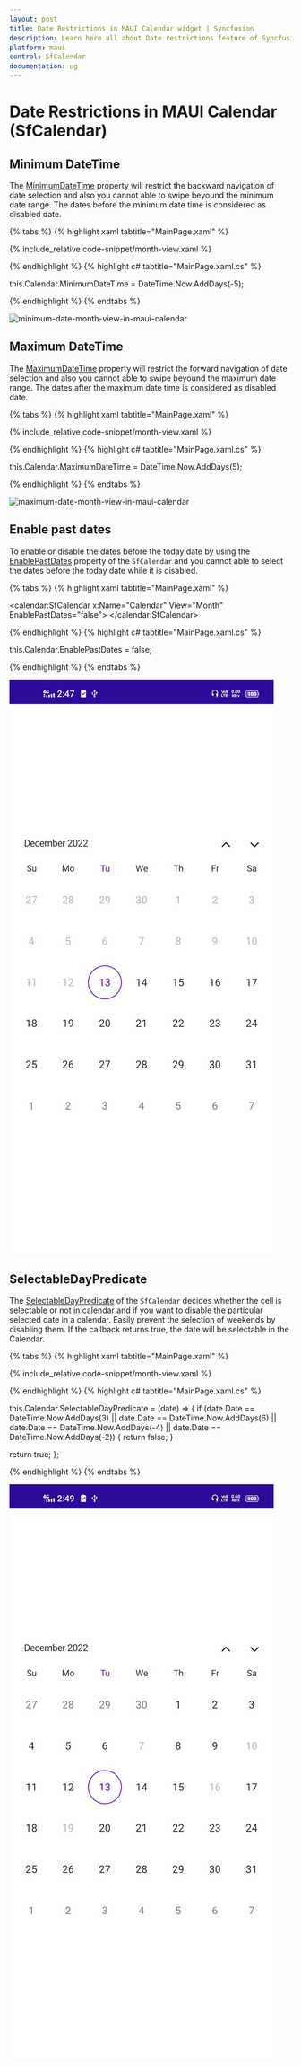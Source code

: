 ```yaml
---
layout: post
title: Date Restrictions in MAUI Calendar widget | Syncfusion
description: Learn here all about Date restrictions feature of Syncfusion MAUI Calendar (SfCalendar) widget and more.
platform: maui
control: SfCalendar
documentation: ug
---
```


# Date Restrictions in MAUI Calendar (SfCalendar)

## Minimum DateTime
The [MinimumDateTime](https://help.syncfusion.com/cr/maui/Syncfusion.Maui.Calendar.SfCalendar.html#Syncfusion_Maui_Calendar_SfCalendar_MinimumDate) property will restrict the backward navigation of date selection and also you cannot able to swipe beyound the minimum date range. The dates before the minimum date time is considered as disabled date.

{% tabs %}
{% highlight xaml tabtitle="MainPage.xaml" %}

{% include_relative code-snippet/month-view.xaml %}

{% endhighlight %}
{% highlight c# tabtitle="MainPage.xaml.cs" %}

  this.Calendar.MinimumDateTime = DateTime.Now.AddDays(-5);

{% endhighlight %}
{% endtabs %}

![minimum-date-month-view-in-maui-calendar](images/date-restriction/minimum-date-month-view-in-maui-calendar.png)

## Maximum DateTime
The [MaximumDateTime](https://help.syncfusion.com/cr/maui/Syncfusion.Maui.Calendar.SfCalendar.html#Syncfusion_Maui_Calendar_SfCalendar_MaximumDate) property will restrict the forward navigation of date selection and also you cannot able to swipe beyound the maximum date range. The dates after the maximum date time is considered as disabled date.

{% tabs %}
{% highlight xaml tabtitle="MainPage.xaml" %}

{% include_relative code-snippet/month-view.xaml %}

{% endhighlight %}
{% highlight c# tabtitle="MainPage.xaml.cs" %}

this.Calendar.MaximumDateTime = DateTime.Now.AddDays(5);

{% endhighlight %}
{% endtabs %}

![maximum-date-month-view-in-maui-calendar](images/date-restriction/maximum-date-month-view-in-maui-calendar.png)

## Enable past dates
To enable or disable the dates before the today date by using the [EnablePastDates](https://help.syncfusion.com/cr/maui/Syncfusion.Maui.Calendar.SfCalendar.html#Syncfusion_Maui_Calendar_SfCalendar_EnablePastDates) property of the `SfCalendar` and  you cannot able to select the dates before the today date while it is disabled.

{% tabs %}
{% highlight xaml tabtitle="MainPage.xaml" %}

<calendar:SfCalendar  x:Name="Calendar" 
                        View="Month"
                        EnablePastDates="false">
</calendar:SfCalendar>

{% endhighlight %}
{% highlight c# tabtitle="MainPage.xaml.cs" %}

this.Calendar.EnablePastDates = false;

{% endhighlight %}
{% endtabs %}

![enable-past-date-in-maui-calendar](images/date-restriction/enable-past-date-in-maui-calendar.png)

## SelectableDayPredicate
The [SelectableDayPredicate](https://help.syncfusion.com/cr/maui/Syncfusion.Maui.Calendar.SfCalendar.html#Syncfusion_Maui_Calendar_SfCalendar_SelectableDayPredicate) of the `SfCalendar` decides whether the cell is selectable or not in calendar and if you want to disable the particular selected date in a calendar. Easily prevent the selection of weekends by disabling them. If the callback returns true, the date will be selectable in the Calendar.

{% tabs %}
{% highlight xaml tabtitle="MainPage.xaml" %}

{% include_relative code-snippet/month-view.xaml %}

{% endhighlight %}
{% highlight c# tabtitle="MainPage.xaml.cs" %}

this.Calendar.SelectableDayPredicate = (date) =>
{
  if (date.Date == DateTime.Now.AddDays(3) || date.Date == DateTime.Now.AddDays(6) || date.Date == DateTime.Now.AddDays(-4) || date.Date == DateTime.Now.AddDays(-2))
  {
    return false;
  }
  
  return true;
};

{% endhighlight %}
{% endtabs %}

![selectable-day-predicate-in-maui-calendar](images/date-restriction/selectable-day-predicate-in-maui-calendar.png)